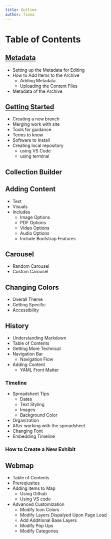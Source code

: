 ```yaml
---
title: Outline
author: fiona
---
```

# Table of Contents
## [Metadata](docs\metadata-docs.md)
- Setting up the Metadata for Editing
- How to Add Items to the Archive
  - Adding Metadata
  - Uploading the Content Files
- Metadata of the Archive

## [Getting Started](docs\background-info.md)
- Creating a new branch
- Merging work with site
- Tools for guidance
- Terms to know
- Software to Install
- Creating local repository
    - using VS Code
    - using terminal

## Collection Builder

## Adding Content
- Text
- Visuals
- Includes 
    - Image Options
    - PDF Options
    - Video Options
    - Audio Options
    - Include Bootstrap Features

## Carousel
- Random Carousel
- Custom Carousel

## Changing Colors
- Overall Theme
- Getting Specific
- Accessibility

## History 
- Understanding Markdown
- Table of Contents 
- Getting More Technical
- Navigation Bar
    - Navigation Flow
- Adding Content
    - YAML Front Matter

### Timeline
- Spreadsheet Tips
    - Dates
    - Text Styling
    - Images
    - Background Color
- Organization
- After working with the spreadsheet
- Changing Font
- Embedding Timeline

### How to Create a New Exhibit

## Webmap
- Table of Contents
- Prereqiusites
- Adding items to Map
    - Using Github
    - Using VS code
- Advanced Customization
    - Modify Icon Colors
    - Modify Layers Dispalyed Upon Page Load
    - Add Additional Base Layers
    - Modify Pop Ups
    - Modify Categories
       